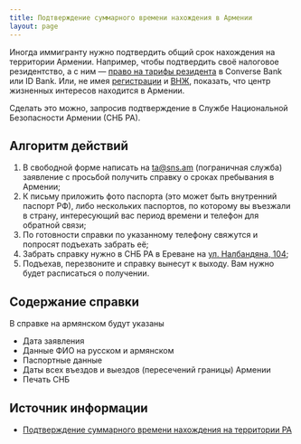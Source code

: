 ```yaml
---
title: Подтверждение суммарного времени нахождения в Армении
layout: page
---
```


Иногда иммигранту нужно подтвердить общий срок нахождения на территории Армении. Например, чтобы подтвердить своё
налоговое резидентство, а с ним — [право на тарифы резидента](../banks/resident-tariffs.md) в Converse Bank или ID Bank.
Или, не имея [регистрации](registration.md) и [ВНЖ](residence.md), показать, что центр жизненных интересов находится в Армении.

Сделать это можно, запросив подтверждение в Службе Национальной Безопасности Армении (СНБ РА).

## Алгоритм действий

1. В свободной форме написать на [ta@sns.am](mailto:ta@sns.am) (пограничная служба) заявление с просьбой получить справку о сроках пребывания в Армении;
2. К письму приложить фото паспорта (это может быть внутренний паспорт РФ), либо нескольких паспортов, по которому вы въезжали в страну, интересующий вас период времени и телефон для обратной связи;
3. По готовности справки по указанному телефону свяжутся и попросят подъехать забрать её;
4. Забрать справку нужно в СНБ РА в Ереване на [ул. Налбандяна, 104](https://yandex.ru/maps/org/sluzhba_natsionalnoy_bezopasnosti/96800684926/);
5. Подъехав, перезвоните и справку вынесут к выходу. Вам нужно будет расписаться о получении.

## Содержание справки

В справке на армянском будут указаны

- Дата заявления
- Данные ФИО на русском и армянском
- Паспортные данные
- Даты всех въездов и выездов (пересечений границы) Армении
- Печать СНБ

## Источник информации

- [Подтверждение суммарного времени нахождения на территории РА](https://www.notion.so/c6716cd9e368452eb4ad26a5815ab125)
